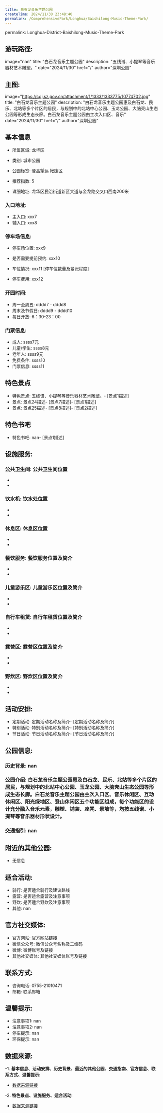 ```yaml
---
title: 白石龙音乐主题公园
createTime: 2024/11/30 23:48:40
permalink: /ComprehensivePark/Longhua/Baishilong-Music-Theme-Park/
---
```

permalink: Longhua-District-Baishilong-Music-Theme-Park
## 游玩路径:
image="nan"
title: "白石龙音乐主题公园"
description: "五线谱、小提琴等音乐器材艺术雕塑。"
date="2024/11/30"
href="/"
author="深圳公园"
## 主图:
image="https://cgj.sz.gov.cn/attachment/1/1333/1333775/10774702.jpg"
title: "白石龙音乐主题公园"
description: "白石龙音乐主题公园惠及白石龙、民乐、北站等多个片区的居民，与规划中的北站中心公园、玉龙公园、大脑壳山生态公园等形成生态长廊。白石龙音乐主题公园由主次入口区、音乐"
date="2024/11/30"
href="/"
author="深圳公园"
## 基本信息

- 所属区域: 龙华区

- 类别: 城市公园

- 公园标签: 登高望远 帐篷区

- 推荐指数: 5

- 详细地址: 龙华区民治街道新区大道与金龙路交叉口西南200米

### 入口地址:
- 主入口: xxx7
- 辅入口: xxx8
### 停车场信息:
- 停车场位置: xxx9

- 是否需要提前预约: xxx10

- 车位情况: xxx11 [停车位数量及紧张程度]

- 停车费用: xxx12

### 开园时间:
- 周一至周五: dddd7 - dddd8
- 周末及节假日: dddd9 - dddd10
- 每日开放: 6：30-23：00

### 门票信息:
- 成人: ssss7元
- 儿童/学生: ssss8元
- 老年人: ssss9元
- 免费条件: ssss10
- 门票信息: ssss11
## 特色景点
- 特色景点: 五线谱、小提琴等音乐器材艺术雕塑。- [景点1描述]
- 景点: 景点24描述- [景点7描述]- [景点1描述]
- 景点: 景点25描述- [景点8描述]- [景点2描述]
## 特色书吧
- 特色书吧: nan- [景点1描述]
## 设施服务:
### 公共卫生间: 公共卫生间位置
- 
- 
### 饮水机: 饮水处位置
- 
- 
### 休息区: 休息区位置
- 
- 
### 餐饮服务: 餐饮服务位置及简介
- 
- 
### 儿童游乐区: 儿童游乐区位置及简介
- 
- 
### 自行车租赁: 自行车租赁位置及简介
- 
- 
### 露营区: 露营区位置及简介
- 
- 
### 野炊区: 野炊区位置及简介

- 
- 
## 活动安排:
- 定期活动: 定期活动名称及简介- [定期活动名称及简介]
- 特别活动: 特别活动名称及简介- [特别活动名称及简介]
- 节日活动: 节日活动名称及简介- [节日活动名称及简介]
## 公园信息:
### 历史背景: nan
### 公园介绍: 白石龙音乐主题公园惠及白石龙、民乐、北站等多个片区的居民，与规划中的北站中心公园、玉龙公园、大脑壳山生态公园等形成生态长廊。白石龙音乐主题公园由主次入口区、音乐休闲区、互动休闲区、阳光绿地区、登山休闲区五个功能区组成，每个功能区的设计充分融入音乐元素，雕塑、铺装、座凳、景墙等，均按五线谱、小提琴等音乐器材形状设计。
### 交通指引: nan

## 附近的其他公园:
- 无信息

## 适合活动:
- 骑行: 是否适合骑行及建议路线
- 露营: 是否适合露营及注意事项
- 野炊: 是否适合野炊及注意事项
- 其他: nan

## 官方社交媒体:
- 官方网站: 官方网站链接
- 微信公众号: 微信公众号名称及二维码
- 微博: 微博账号及链接
- 其他社交媒体: 其他社交媒体账号及链接

## 联系方式:
- 咨询电话: 0755-21010471
- 邮箱: 联系邮箱

## 温馨提示:
- 注意事项1: nan
- 注意事项2: nan
- 停车提示: nan
- 环保提示: nan

## 数据来源:
-1. **基本信息、活动安排、历史背景、最近的其他公园、交通指南、官方信息、联系方式、温馨提示**:
- [数据来源链接](https://cgj.sz.gov.cn/xsmh/gysz/csgy/content/post_10774702.html)

-2. **特色景点、设施服务、适合活动**:
- [数据来源链接](https://cgj.sz.gov.cn/xsmh/gysz/csgy/content/post_10774702.html)


